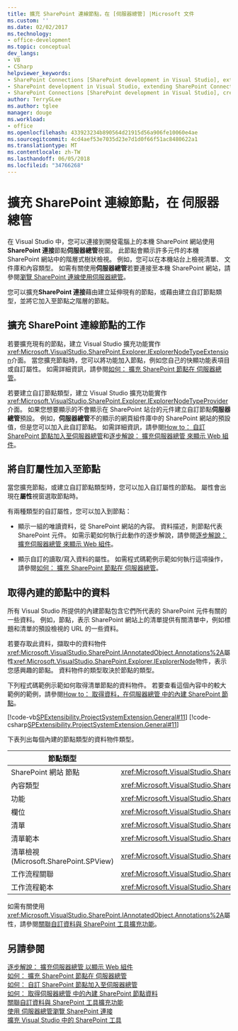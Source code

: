 ```yaml
---
title: 擴充 SharePoint 連線節點，在 [伺服器總管] |Microsoft 文件
ms.custom: ''
ms.date: 02/02/2017
ms.technology:
- office-development
ms.topic: conceptual
dev_langs:
- VB
- CSharp
helpviewer_keywords:
- SharePoint Connections [SharePoint development in Visual Studio], extending a node
- SharePoint development in Visual Studio, extending SharePoint Connections node in Server Explorer
- SharePoint Connections [SharePoint development in Visual Studio], creating a new node type
author: TerryGLee
ms.author: tglee
manager: douge
ms.workload:
- office
ms.openlocfilehash: 433923234b890564d21915d56a906fe10060e4ae
ms.sourcegitcommit: 4cd4aef53e7035d23e7d1d0f66f51ac8480622a1
ms.translationtype: MT
ms.contentlocale: zh-TW
ms.lasthandoff: 06/05/2018
ms.locfileid: "34766268"
---
```

# <a name="extend-the-sharepoint-connections-node-in-server-explorer"></a>擴充 SharePoint 連線節點，在 伺服器總管
  在 Visual Studio 中，您可以連接到開發電腦上的本機 SharePoint 網站使用**SharePoint 連接**節點**伺服器總管**視窗。 此節點會顯示許多元件的本機 SharePoint 網站中的階層式樹狀檢視。 例如，您可以在本機站台上檢視清單、 文件庫和內容類型。 如需有關使用**伺服器總管**若要連接至本機 SharePoint 網站，請參閱[瀏覽 SharePoint 連線使用伺服器總管](../sharepoint/browsing-sharepoint-connections-using-server-explorer.md)。  
  
 您可以擴充**SharePoint 連接**藉由建立延伸現有的節點，或藉由建立自訂節點類型，並將它加入至節點之階層的節點。  
  
## <a name="tasks-for-extending-the-sharepoint-connections-node"></a>擴充 SharePoint 連線節點的工作
 若要擴充現有的節點，建立 Visual Studio 擴充功能實作<xref:Microsoft.VisualStudio.SharePoint.Explorer.IExplorerNodeTypeExtension>介面。 當您擴充節點時，您可以將功能加入節點，例如您自己的快顯功能表項目或自訂屬性。 如需詳細資訊，請參閱[如何： 擴充 SharePoint 節點在 伺服器總管](../sharepoint/how-to-extend-a-sharepoint-node-in-server-explorer.md)。  
  
 若要建立自訂節點類型，建立 Visual Studio 擴充功能實作<xref:Microsoft.VisualStudio.SharePoint.Explorer.IExplorerNodeTypeProvider>介面。 如果您想要顯示的不會顯示在 SharePoint 站台的元件建立自訂節點**伺服器總管**預設。 例如，**伺服器總管**不的顯示的網頁組件庫中的 SharePoint 網站的預設值，但是您可以加入此自訂節點。 如需詳細資訊，請參閱[How to： 自訂 SharePoint 節點加入至伺服器總管](../sharepoint/how-to-add-a-custom-sharepoint-node-to-server-explorer.md)和[逐步解說： 擴充伺服器總管 來顯示 Web 組件](../sharepoint/walkthrough-extending-server-explorer-to-display-web-parts.md)。  
  
## <a name="add-custom-properties-to-nodes"></a>將自訂屬性加入至節點
 當您擴充節點，或建立自訂節點類型時，您可以加入自訂屬性的節點。 屬性會出現在**屬性**視窗選取節點時。  
  
 有兩種類型的自訂屬性，您可以加入到節點：  
  
-   顯示一組的唯讀資料，從 SharePoint 網站的內容。 資料描述，則節點代表 SharePoint 元件。 如需示範如何執行此動作的逐步解說，請參閱[逐步解說： 擴充伺服器總管 來顯示 Web 組件](../sharepoint/walkthrough-extending-server-explorer-to-display-web-parts.md)。  
  
-   顯示自訂的讀取/寫入資料的屬性。 如需程式碼範例示範如何執行這項操作，請參閱[如何： 擴充 SharePoint 節點在 伺服器總管](../sharepoint/how-to-extend-a-sharepoint-node-in-server-explorer.md)。  
  
## <a name="get-data-for-built-in-nodes"></a>取得內建的節點中的資料
 所有 Visual Studio 所提供的內建節點包含它們所代表的 SharePoint 元件有關的一些資料。 例如，節點，表示 SharePoint 網站上的清單提供有關清單中，例如標題和清單的預設檢視的 URL 的一些資料。  
  
 若要存取此資料，擷取中的資料物件<xref:Microsoft.VisualStudio.SharePoint.IAnnotatedObject.Annotations%2A>屬性<xref:Microsoft.VisualStudio.SharePoint.Explorer.IExplorerNode>物件，表示您感興趣的節點。 資料物件的類型取決於節點的類型。  
  
 下列程式碼範例示範如何取得清單節點的資料物件。 若要查看這個內容中的較大範例的範例，請參閱[How to： 取得資料，在伺服器總管 中的內建 SharePoint 節點](../sharepoint/how-to-get-data-for-a-built-in-sharepoint-node-in-server-explorer.md)。  
  
 [!code-vb[SPExtensibility.ProjectSystemExtension.General#11](../sharepoint/codesnippet/VisualBasic/projectsystemexamples/extension/serverexplorerextensionnodeinfo.vb#11)]
 [!code-csharp[SPExtensibility.ProjectSystemExtension.General#11](../sharepoint/codesnippet/CSharp/projectsystemexamples/extension/serverexplorerextensionnodeinfo.cs#11)]  
  
 下表列出每個內建的節點類型的資料物件類型。  
  
|節點類型|資料物件類型|  
|---------------|----------------------|  
|SharePoint 網站 節點|<xref:Microsoft.VisualStudio.SharePoint.Explorer.IExplorerSiteNodeInfo>|  
|內容類型|<xref:Microsoft.VisualStudio.SharePoint.Explorer.Extensions.IContentTypeNodeInfo>|  
|功能|<xref:Microsoft.VisualStudio.SharePoint.Explorer.Extensions.IFeatureNodeInfo>|  
|欄位|<xref:Microsoft.VisualStudio.SharePoint.Explorer.Extensions.IFieldNodeInfo>|  
|清單|<xref:Microsoft.VisualStudio.SharePoint.Explorer.Extensions.IListNodeInfo>|  
|清單範本|<xref:Microsoft.VisualStudio.SharePoint.Explorer.Extensions.IListTemplateNodeInfo>|  
|清單檢視 (Microsoft.SharePoint.SPView)|<xref:Microsoft.VisualStudio.SharePoint.Explorer.Extensions.IListViewNodeInfo>|  
|工作流程關聯|<xref:Microsoft.VisualStudio.SharePoint.Explorer.Extensions.IWorkflowAssociationNodeInfo>|  
|工作流程範本|<xref:Microsoft.VisualStudio.SharePoint.Explorer.Extensions.IWorkflowTemplateNodeInfo>|  
  
 如需有關使用<xref:Microsoft.VisualStudio.SharePoint.IAnnotatedObject.Annotations%2A>屬性，請參閱[關聯自訂資料與 SharePoint 工具擴充功能](../sharepoint/associating-custom-data-with-sharepoint-tools-extensions.md)。  
  
## <a name="see-also"></a>另請參閱
 [逐步解說： 擴充伺服器總管 以顯示 Web 組件](../sharepoint/walkthrough-extending-server-explorer-to-display-web-parts.md)   
 [如何： 擴充 SharePoint 節點在 伺服器總管](../sharepoint/how-to-extend-a-sharepoint-node-in-server-explorer.md)   
 [如何： 自訂 SharePoint 節點加入至伺服器總管](../sharepoint/how-to-add-a-custom-sharepoint-node-to-server-explorer.md)   
 [如何： 取得伺服器總管 中的內建 SharePoint 節點資料](../sharepoint/how-to-get-data-for-a-built-in-sharepoint-node-in-server-explorer.md)   
 [關聯自訂資料與 SharePoint 工具擴充功能](../sharepoint/associating-custom-data-with-sharepoint-tools-extensions.md)   
 [使用 伺服器總管瀏覽 SharePoint 連接](../sharepoint/browsing-sharepoint-connections-using-server-explorer.md)   
 [擴充 Visual Studio 中的 SharePoint 工具](../sharepoint/extending-the-sharepoint-tools-in-visual-studio.md)  
  
  
